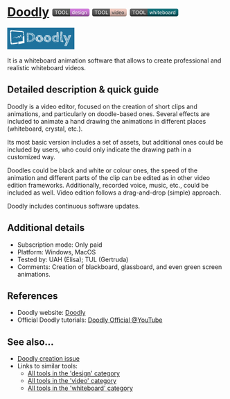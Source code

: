 # [Doodly](https://www.doodly.com/)  [<img src="images/design.png" align="bottom">](https://github.com/e-CLOSE/Toolbox/issues?q=label%3A01_TOOL+label%3Adesign) [<img src="images/video.png" align="bottom">](https://github.com/e-CLOSE/Toolbox/issues?q=label%3A01_TOOL+label%3Avideo) [<img src="images/whiteboard.png" align="bottom">](https://github.com/e-CLOSE/Toolbox/issues?q=label%3A01_TOOL+label%3Awhiteboard)

[<img src="images/doodly.png" align="bottom" height="50" alt="doodly Logo">](https://www.doodly.com/)

It is a whiteboard animation software that allows to create professional and realistic whiteboard videos.


## Detailed description & quick guide

Doodly is a video editor, focused on the creation of short clips and animations, and particularly on doodle-based ones. Several effects are included to animate a hand drawing the animations in different places (whiteboard, crystal, etc.).

Its most basic version includes a set of assets, but additional ones could be included by users, who could only indicate the drawing path in a customized way. 

Doodles could be black and white or colour ones, the speed of the animation and different parts of the clip can be edited as in other video edition frameworks. 
Additionally, recorded voice, music, etc., could be included as well. 
Video edition follows a drag-and-drop (simple) approach.

Doodly includes continuous software updates.


## Additional details

- Subscription mode: Only paid
- Platform: Windows, MacOS
- Tested by: UAH (Elisa); TUL (Gertruda)
- Comments: Creation of blackboard, glassboard, and even green screen animations.


## References

- Doodly website: [Doodly](https://www.doodly.com/)
- Official Doodly tutorials: [Doodly Official @YouTube](https://www.youtube.com/channel/UC0naFmQzU8GtFEZiTkBqaSg)


## See also...

- [Doodly creation issue](https://github.com/e-CLOSE/Toolbox/issues/133)
- Links to similar tools:
  - [All tools in the 'design' category](https://github.com/e-CLOSE/Toolbox/issues?q=label%3A01_TOOL+label%3Adesign)
  - [All tools in the 'video' category](https://github.com/e-CLOSE/Toolbox/issues?q=label%3A01_TOOL+label%3Avideo)
  - [All tools in the 'whiteboard' category](https://github.com/e-CLOSE/Toolbox/issues?q=label%3A01_TOOL+label%3Awhiteboard)
